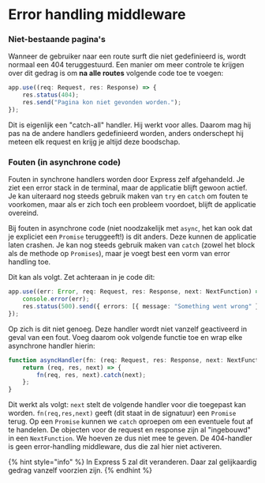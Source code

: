 # Error handling middleware

### Niet-bestaande pagina's

Wanneer de gebruiker naar een route surft die niet gedefinieerd is, wordt normaal een 404 teruggestuurd. Een manier om meer controle te krijgen over dit gedrag is om **na alle routes** volgende code toe te voegen:

```typescript
app.use((req: Request, res: Response) => {
    res.status(404);
    res.send("Pagina kon niet gevonden worden.");
});
```

Dit is eigenlijk een "catch-all" handler. Hij werkt voor alles. Daarom mag hij pas na de andere handlers gedefinieerd worden, anders onderschept hij meteen elk request en krijg je altijd deze boodschap.

### Fouten (in asynchrone code)

Fouten in synchrone handlers worden door Express zelf afgehandeld. Je ziet een error stack in de terminal, maar de applicatie blijft gewoon actief. Je kan uiteraard nog steeds gebruik maken van `try` en `catch` om fouten te voorkomen, maar als er zich toch een probleem voordoet, blijft de applicatie overeind.

Bij fouten in asynchrone code (niet noodzakelijk met `async`, het kan ook dat je expliciet een `Promise` teruggeeft!) is dit anders. Deze kunnen de applicatie laten crashen. Je kan nog steeds gebruik maken van `catch` (zowel het block als de methode op `Promises`), maar je voegt best een vorm van error handling toe.

Dit kan als volgt. Zet achteraan in je code dit:

```typescript
app.use((err: Error, req: Request, res: Response, next: NextFunction) => {
    console.error(err);
    res.status(500).send({ errors: [{ message: "Something went wrong" }] });
});
```

Op zich is dit niet genoeg. Deze handler wordt niet vanzelf geactiveerd in geval van een fout. Voeg daarom ook volgende functie toe en wrap elke asynchrone handler hierin:

```typescript
function asyncHandler(fn: (req: Request, res: Response, next: NextFunction) => Promise<any>): RequestHandler {
    return (req, res, next) => {
        fn(req, res, next).catch(next);
    };
}
```

Dit werkt als volgt: `next` stelt de volgende handler voor die toegepast kan worden. `fn(req,res,next)` geeft (dit staat in de signatuur) een `Promise` terug. Op een `Promise` kunnen we `catch` oproepen om een eventuele fout af te handelen. De objecten voor de request en response zijn al "ingebouwd" in een `NextFunction`. We hoeven ze dus niet mee te geven. De 404-handler is geen error-handling middleware, dus die zal hier niet activeren.

{% hint style="info" %}
In Express 5 zal dit veranderen. Daar zal gelijkaardig gedrag vanzelf voorzien zijn.
{% endhint %}
